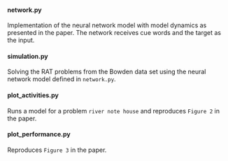 #### network.py
Implementation of the neural network model with model dynamics as presented in
the paper. The network receives cue words and the target as the input.

#### simulation.py
Solving the RAT problems from the Bowden data set using the neural network
model defined in `network.py`.

#### plot_activities.py
Runs a model for a problem `river note house` and reproduces `Figure 2` in the paper.

#### plot_performance.py
Reproduces `Figure 3` in the paper.
